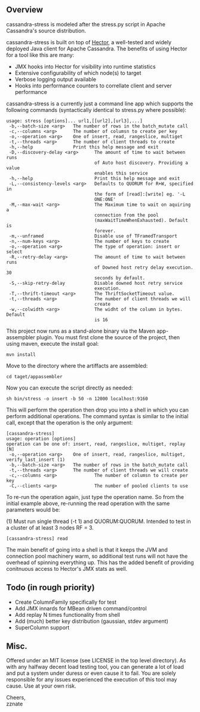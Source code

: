 Overview
---------
cassandra-stress is modeled after the stress.py script in Apache Cassandra's source distribution.

cassandra-stress is built on top of [Hector](http://github.com/rantav/hector), a well-tested and widely deployed Java client for Apache Cassandra. The benefits of using Hector for a tool like this are many:

+  JMX hooks into Hector for visibility into runtime statistics
+  Extensive configurability of which node(s) to target
+  Verbose logging output available
+  Hooks into performance counters to correllate client and server performance

cassandra-stress is a currently just a command line app which supports the following commands (syntactically identical to stress.py where possible):

	usage: stress [options]... url1,[[url2],[url3],...]
	 -b,--batch-size <arg>   The number of rows in the batch_mutate call
	 -c,--columns <arg>      The number of columsn to create per key
	 -o,--operation <arg>    One of insert, read, rangeslice, multiget
	 -t,--threads <arg>      The number of client threads to create
	 -h,--help               Print this help message and exit
	 -D,--discovery-delay <arg>      The amount of time to wait between runs
	                                 of Auto host discovery. Providing a value
	                                 enables this service
	 -h,--help                       Print this help message and exit
	 -L,--consistency-levels <arg>   Defaults to QUORUM for R+W, specified in
	                                 the form of [read]:[write] eg. '-L
	                                 ONE:ONE'
	 -M,--max-wait <arg>             The Maximum time to wait on aquiring a
	                                 connection from the pool
	                                 (maxWaitTimeWhenExhausted). Default is
	                                 forever.
	 -m,--unframed                   Disable use of TFramedTransport
	 -n,--num-keys <arg>             The number of keys to create
	 -o,--operation <arg>            The type of operation: insert or select
	 -R,--retry-delay <arg>          The amount of time to wait between runs
	                                 of Downed host retry delay execution. 30
	                                 seconds by default.
	 -S,--skip-retry-delay           Disable downed host retry service
	                                 execution.
	 -T,--thrift-timeout <arg>       The ThriftSocketTimeout value.
	 -t,--threads <arg>              The number of client threads we will
	                                 create
	 -w,--colwidth <arg>             The widht of the column in bytes. Default
	                                 is 16




This project now runs as a stand-alone binary via the Maven app-assempbler plugin. You must first clone the source of the project, then using maven, execute the install goal:

`mvn install`

Move to the directory where the artiffacts are assembled:

`cd taget/appassembler`

Now you can execute the script directly as needed:

`sh bin/stress -o insert -b 50 -n 12000 localhost:9160`

This will perform the operation then drop you into a shell in which you can perform additional operations. The command syntax is similar to the initial call, except that the operation is the only argument:  

	[cassandra-stress] 
	usage: operation [options]
	operation can be one of: insert, read, rangeslice, multiget, replay [N]
	 -o,--operation <arg>    One of insert, read, rangeslice, multiget, verify_last_insert (1)
	 -b,--batch-size <arg>   The number of rows in the batch_mutate call
	 -t,--threads <arg>      The number of client threads we will create
	 -c,--columns <arg>              The number of columsn to create per key
	 -C,--clients <arg>              The number of pooled clients to use

To re-run the operation again, just type the operation name. So from the initial example above, re-running the read operation with the same parameters would be:  

(1) Must run single thread (-t 1) and QUORUM:QUORUM. Intended to test in a cluster of at least 3 nodes RF = 3.

`[cassandra-stress] read`


The main benefit of going into a shell is that it keeps the JVM and connection pool machinery warm, so additional test runs will not have the overhead of spinning everything up. This has the added benefit of providing conitnuous access to Hector's JMX stats as well. 


Todo (in rough priority)
------------------------
+  Create ColumnFamily specifically for test
+  Add JMX innards for MBean driven command/control
+  Add replay N times functionality from shell
+  Add (much) better key distribution (gaussian, stdev argument)
+  SuperColumn support



Misc.
------
Offered under an MIT license (see LICENSE in the top level directory). As with any halfway decent load testing tool, you can generate a lot of load and put a system under duress or even cause it to fail. You are solely responsible for any issues experienced the execution of this tool may cause. Use at your own risk.

Cheers,   
zznate 

